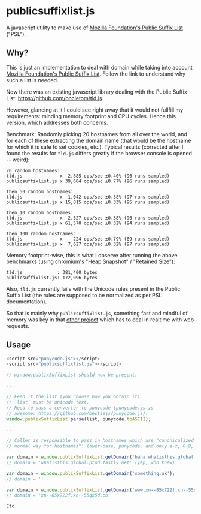 # publicsuffixlist.js

A javascript utility to make use of [Mozilla Foundation's Public Suffix
List](http://publicsuffix.org) ("PSL").

## Why?

This is just an implementation to deal with domain while taking into account
[Mozilla Foundation's Public Suffix List](http://publicsuffix.org). Follow
the link to understand why such a list is needed.

Now there was an existing javascript library dealing with the
Public Suffix List: <https://github.com/oncletom/tld.js>.

However, glancing at it I could see right away that it would not fullfill my
requirements: minding memory footprint and CPU cycles. Hence this version,
which addresses both concerns.

Benchmark: Randomly picking 20 hostnames from all over the world, and
for each of these extracting the domain name (that would be the hostname for
which it is safe to set cookies, etc.). Typical results (corrected after I
found the results for `tld.js` differs greatly if the browser console is
opened -- weird):

```
20 random hostnames:
tld.js              x  2,885 ops/sec ±0.40% (96 runs sampled)
publicsuffixlist.js x 39,604 ops/sec ±0.77% (96 runs sampled)

Then 50 random hostnames:
tld.js              x  1,042 ops/sec ±0.38% (97 runs sampled)
publicsuffixlist.js x 15,815 ops/sec ±0.33% (95 runs sampled)

Then 10 random hostnames:
tld.js              x  2,527 ops/sec ±0.38% (96 runs sampled)
publicsuffixlist.js x 61,570 ops/sec ±0.32% (94 runs sampled)

Then 100 random hostnames:
tld.js              x    224 ops/sec ±0.79% (89 runs sampled)
publicsuffixlist.js x  7,627 ops/sec ±0.32% (97 runs sampled)
```

Memory footprint-wise, this is what I observe after running the above
benchmarks (using chromium's "Heap Snapshot" / "Retained Size"):

```
tld.js             : 381,400 bytes
publicsuffixlist.js: 172,096 bytes
```

Also, `tld.js` currently fails with the Unicode rules present in the Public
Suffix List (the rules are supposed to be normalized as per PSL documentation).

So that is mainly why `publicsuffixlist.js`, something fast and mindful of
memory was key in that [other project](https://github.com/gorhill/httpswitchboard)
which has to deal in realtime with web requests.

## Usage

```js
<script src="punycode.js"></script>
<script src="publicsuffixlist.js"></script>

// window.publixSuffixList should now be present.

...

// Feed it the list (you choose how you obtain it).
// `list` must be unicode text.
// Need to pass a converter to punycode (punycode.js is
// awesome: https://github.com/bestiejs/punycode.js).
window.publixSuffixList.parse(list, punycode.toASCII);

...

// Caller is responsible to pass in hostnames which are "canonicalized in the
// normal way for hostnames": lower-case, punycode, and only a-z, 0-9, -, .

var domain = window.publixSuffixList.getDomain('haha.whatisthis.global.prod.fastly.net');
// domain = 'whatisthis.global.prod.fastly.net' (yep, who knew)

var domain = window.publixSuffixList.getDomain('something.uk');
// domain = ''

var domain = window.publixSuffixList.getDomain('www.xn--85x722f.xn--55qx5d.cn');
// domain = 'xn--85x722f.xn--55qx5d.cn'

Etc.

```

